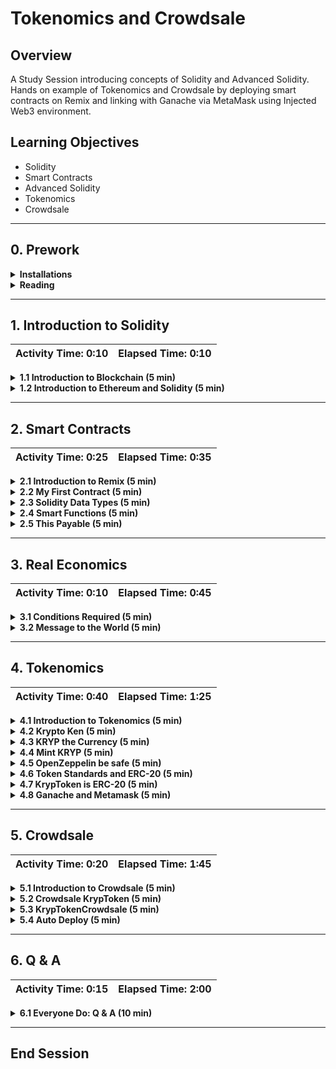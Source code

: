 # Tokenomics and Crowdsale

## Overview

A Study Session introducing concepts of Solidity and Advanced Solidity. Hands on example of Tokenomics and Crowdsale by
deploying smart contracts on Remix and linking with Ganache via MetaMask using Injected Web3 environment.

## Learning Objectives

* Solidity
* Smart Contracts
* Advanced Solidity
* Tokenomics
* Crowdsale

- - -

## 0. Prework

<details>
  <summary>
  <strong>Installations</strong>
  </summary>

* **Metamask**: MetaMask is a digital wallet for the Ethereum blockchain. To install MetaMask in your web browser,
  follow the instructions on the [MetaMask Download page](https://metamask.io/download). Please create a wallet on
  Metamask by following the onscreen instructions.
* **Ganache**: With the Ganache tool, you can quickly set up a local blockchain. You can then use this blockchain to
  test and develop smart contracts. To download and install this tool on your local machine, follow the instructions on
  the [Ganache download page](https://www.trufflesuite.com/ganache).

</details>

<details>
  <summary>
  <strong>Reading</strong>
  </summary>

* **Block Chain**: [Wikipedia](https://en.wikipedia.org/wiki/Blockchain), [Investopedia](https://www.investopedia.com/terms/b/blockchain.asp), [AWS](https://aws.amazon.com/what-is/blockchain/)
* **Smart Contracts**: [Wikipedia](https://en.wikipedia.org/wiki/Smart_contract), [Investopedia](https://www.investopedia.com/terms/s/smart-contracts.asp), [Ethereum](https://ethereum.org/en/developers/docs/smart-contracts/)

</details>


- - -

## 1. Introduction to Solidity

| Activity Time:       0:10 | Elapsed Time:      0:10 |
|---------------------------|-------------------------|

<details>
  <summary>
  <strong> 1.1 Introduction to Blockchain (5 min)</strong>
  </summary>
</details>

<details>
  <summary>
  <strong> 1.2 Introduction to Ethereum and Solidity (5 min)</strong>
  </summary>
</details>

- - -

## 2. Smart Contracts

| Activity Time:       0:25 | Elapsed Time:      0:35 |
|---------------------------|-------------------------|

<details>
  <summary>
    <strong> 2.1 Introduction to Remix (5 min)</strong>
  </summary>

* [Remix IDE](https://remix.ethereum.org/)

* We use an IDE for Solidity, just like we use an IDE for Python. But instead of using Visual Studio Code or JupyterLab,
  we’ll use the Remix IDE.

* The Remix IDE is an open-source application for developing, deploying, and administering smart contracts that run on
  Ethereum-based blockchains. We can use this IDE for the entire development cycle of smart contracts and as a
  playground for teaching and learning Ethereum.

* The Remix IDE is available in both web and desktop versions For better compatibility among operating systems. In our
  class, we’ll use the web version of the Remix IDE.

* Because Remix is an open-source application, the Remix IDE is under constant development, and its user interface often
  gets updated. So, the interface in the current live version might vary from the slides that appear in this lesson.

</details>

<details>
  <summary>
    <strong> 2.2 My First Contract (5 min)</strong>
  </summary>

**Starter**: [CustomerAccount](Activities/2_2_My_First_Contract/Unsolved/CustomerAccount.sol)

**Solution**: [CustomerAccount](Activities/2_2_My_First_Contract/Solved/CustomerAccount.sol)

We will create our first smart contract in Solidity

  ```solidity
  pragma solidity ^0.5.0;

// create contract named CustomerAccount with a string named message
contract CustomerAccount {
    string message = "Send me monies!";
}
  ```

</details>

<details>
<summary>
<strong>2.3 Solidity Data Types (5 min)</strong>
</summary>

**Starter**: [CustomerAccount](Activities/2_3_Solidity_Data_Types/Unsolved/CustomerAccount.sol)

**Solution**: [CustomerAccount](Activities/2_3_Solidity_Data_Types/Solved/CustomerAccount.sol)

* Solidity Data Types

![Solidity Data Types](/images/1-2-solidity-data-types.png)

* Note the following about the Solidity data types:

    * A variable of type `string` stores a text value.

    * A variable of type `uint` stores a positive number. The keyword `uint` stands for “unsigned integer.”

    * A variable of type `int` stores a number. This type of variable can store a positive or a negative integer.

    * A variable of type `address` stores an Ethereum address. This is a special Solidity data type for storing an
      Ethereum address in a way that’s computationally more efficient than storing a string.

    * A variable of type `bool` stores a Boolean value&mdash;that is, `true` or `false`.

* We will add data members to the `CustomerContract`

    * The `owner` variable: Holds the Ethereum address of the main customer (for example, 0xaaaaaaaaaaaaaaaaa).

    * The `isNewAccount` variable: Represents whether the account is new (that is, `true` or `false`).

    * The `accountBalance` variable: Holds the account balance (for example, 10000).

    * The `customerFirstName` variable: Holds the first name of the customer (for example, "John").

    * The `customerLastName` variable: Holds the last name of the customer (for example, "Doe").

  The following code shows these variables:

  ```solidity
      address owner = 0xc3879B456DAA348a16B6524CBC558d2CC984722c;
      bool isNewAccount = true;
      uint accountBalance = 10000;
      string customerFirstName = "John";
      string customerLastName = "Doe";
  ```

</details>

<details>
<summary>
<strong> 2.4 Smart Functions (5 min)</strong>
</summary>

**Starter**: [CustomerAccount](Activities/2_4_Smart_Functions/Unsolved/CustomerAccount.sol)

**Solution**: [CustomerAccount](Activities/2_4_Smart_Functions/Solved/CustomerAccount.sol)

* We are going to create our functions in `CustomerAccount`

    * A function `getInfo` which would
      the `owner`, `isNewAccount`, `accountBalance`, `customerFirstName`, `customerLastName`

    * A function `setInfo` which can update
      the `owner`, `isNewAccount`, `accountBalance`, `customerFirstName`, `customerLastName`

* We use the `function` keyword to define functions in Solidity.

* The `memory` keyword

    * This keyword tells the Solidity compiler to temporarily store the value of the string argument in memory.

    * The `memory` keyword is available only for the function arguments of a contract.

    * The EVM clears this `memory` area between function calls. So, it’s less expensive to use than storage.

    * The contract variables all reside in `storage` and that temporary values reside in memory. The EVM clears this
      memory area between function calls. So, it’s less expensive to use than `storage`.

    * The third storage solution for the EVM is the `stack`, which holds small local variables and argument values. It’s
      almost free to use but can store only a limited number of values.

    * [Storage, Memory and the Stack](https://docs.soliditylang.org/en/v0.5.11/introduction-to-smart-contracts.html?highlight=storage#storage-memory-and-the-stack)


* In the Remix IDE, the functions we can observe in the smart contract may have buttons of different colors.

    * Constant, or “pure”, functions in Solidity have blue buttons. Clicking this type of button does not create a new
      transaction; it will only return a value stored in the contract and won’t cost you anything in gas fees.

    * Functions that change the state of the contract and do not accept ether are called **non-payable functions** and
      have orange buttons. Clicking these will create a transaction and thus cost you gas.

    * **Payable functions** in Solidity have red buttons. Clicking a red button will create a new transaction that can
      accept a value. The value is entered in the Value field, which is under the Gas Limit field.

</details>


<details>
<summary>
<strong> 2.5 This Payable (5 min)</strong>
</summary>

**Starter**: [CustomerAccount](Activities/2_5_This_Payable/Unsolved/CustomerAccount.sol)

**Solution**: [CustomerAccount](Activities/2_5_This_Payable/Solved/CustomerAccount.sol)

* We are going to add `sendRemittance`, `deposit` functions to `CustomerAccount`

    * A function `sendRemittance` which accepts and `amount` and `recipient` and transfer `amount` to the `recipient`.
      We would update the `accountBalance` using the `address(this).balance`

    * A `payable` function `deposit` which accept ether send to the contract. We would update the `accountBalance` using
      the `address(this).balance`

    * A fallback function is used in two scenarios: (1) if the function identifier doesn't match any other function in
      the contract, or (2) if the sending function doesn't supply any data, so we have to add the `external` keyword so
      that other contracts or transactions can call this contract. We also add the `payable` keyword so that the
      contract can collect any amount of ether that gets sent to it via the contract address.

</details>

- - -

## 3. Real Economics

| Activity Time:       0:10 | Elapsed Time:      0:45 |
|---------------------------|-------------------------|

<details>
<summary>
<strong> 3.1 Conditions Required (5 min)</strong>
</summary>

**Starter**: [CustomerAccount](Activities/3_1_Conditions_Required/Unsolved/CustomerAccount.sol)

**Solution**: [CustomerAccount](Activities/3_1_Conditions_Required/Solved/CustomerAccount.sol)

* We are going to add a `withdraw` functions to `CustomerAccount`

* The signature of the `withdraw` function would be similar to the `sendRemittance` function.

* We need to make sure the `recipient` is the `owner` of the account.

* We can use conditions, or even better the `require` function.

</details>

<details>
<summary>
<strong> 3.2 Message to the World (5 min)</strong>
</summary>

**Starter**: [CustomerAccount](Activities/3_2_Conditions_Required/Unsolved/CustomerAccount.sol)

**Solution**: [CustomerAccount](Activities/3_2_Conditions_Required/Solved/CustomerAccount.sol)

* The `msg` object represents the transaction call (originated by an Ethereum address) or the message call (originated
  by a contract's address) that triggers a contract execution.

* This object contains special attributes that allow access to the blockchain.

* The attributes of the `msg` object are the following:

    * `msg.sender`: Represents the Ethereum address that initiated the contract call. It can be an Ethereum address or a
      contract's address.

    * `msg.value`: Represents the value of ether that is sent in the transaction (expressed in wei).

    * `msg.data`: Represents the data payload of the call into our contract (expressed in bytes).

    * `msg.sig`: Represents the first four bytes of the data payload.

* Add public attributes `msgSender` and `msgValue` to store the `address` and the `value`.

* Update the `deposit` function to utilize the `msg` object
    * Assign `msg.sender` to `msgSender`.

    * Assign `msg.value` to `msgValue`.

* Learn more
  at [Block and Transaction Properties](https://docs.soliditylang.org/en/v0.5.0/units-and-global-variables.html#block-and-transaction-properties)

</details>


- - -

## 4. Tokenomics

| Activity Time:       0:40 | Elapsed Time:      1:25 |
|---------------------------|------------------------|

<details>
  <summary><strong> 4.1 Introduction to Tokenomics (5 min)</strong></summary>

* **Tokenomics**, or the economics of tokens, refers to how blockchain tokens get conceptualized, produced, valued,
  distributed, traded, and used. A blockchain token represents an asset or utility on a blockchain platform.
  Essentially, it’s a symbol of value.

* Lets understand the concept of tokens by using the following example:

    * Imagine you are on Superman's planet Kryptonite. When entering the Kryptonite, you can exchange cash for
      Kryptonite tokens that are worth $1 each.

    * Within the ecosystem of the Kryptonite, a Kryptonite token represents your ownership of $1.

    * You can exchange the Kryptonite token for a certain amount of time Superhuman time. Or, you can transfer your
      ownership of the $1 cents to someone else by giving the Kryptonite token to another person.

    * Blockchain tokens function much the same way. But, blockchain tokens get rendered digitally rather than as
      physical objects.

    * On a blockchain, an asset can be tokenized, or represented as a token. Commodities, like gold and silver, and
      currencies, like the US dollar, can all be represented as tokens. Other types of goods and assets can also be
      tokenized. These include real-estate properties, cars, and even works of art. In fact, virtually anything that
      holds value can be represented as a token on a blockchain.

</details>

<details>
  <summary>
  <strong> 4.2 Krypto Ken (5 min)</strong>
  </summary>

**Starter**: [KrypToken](Activities/4_2_Krypto_Ken/Unsolved/KrypToken.sol)

**Solution**: [KrypToken](Activities/4_2_Krypto_Ken/Solved/KrypToken.sol)

* Lets create a token using Solidity

* We are going to call this token as Krypto.

* The symbol for this token would be KRYP (pronounced as crypt)

* We will set the exchange rate between ETH and KRYP as 1 ETH = 10 KRYP

</details>

<details>
  <summary>
  <strong> 4.3 KRYP the Currency (5 min)</strong>
  </summary>

**Starter**: [KrypToken](Activities/4_3_KRYP_the_Currency/Unsolved/KrypToken.sol)

**Solution**: [KrypToken](Activities/4_3_KRYP_the_Currency/Solved/KrypToken.sol)

* Lets make our KRYP more functional by maintaing a ledger and providing functions to interact with the ledger and the
  KRYP

* We will add `mapping` to store balances of KRYP buyers along with their address.

* We'll add `balance`, `transfer` and `purchase` functions.

</details>

<details>
  <summary>
  <strong> 4.4 Mint KRYP (5 min)</strong>
  </summary>

**Starter**: [KrypToken](Activities/4_4_Mint_KRYP/Unsolved/KrypToken.sol)

**Solution**: [KrypToken](Activities/4_4_Mint_KRYP/Solved/KrypToken.sol)

* Lets add a mint function so Superman the owner of Kryptonite can mint some KRYP

* After adding the mint, lets deploy and test it.

</details>

<details>
  <summary>
  <strong> 4.5 OpenZeppelin be safe (5 min)</strong>
  </summary>

**Starter**: [KrypToken](Activities/4_5_OpenZeppelin_be_safe/Unsolved/KrypToken.sol)

**Solution**: [KrypToken](Activities/4_5_OpenZeppelin_be_safe/Solved/KrypToken.sol)

* Integer Overflows and Underflows:

    * Imagine that the odometer on a car has reached the maximum value that it supports. What happens after it reaches
      Mile 999,999? The odometer runs out of higher numbers and resets back to zero. That's an example of an integer
      overflow.

    * An integer underflow is the opposite. For example, we know that the minimum possible value of a uint is zero. And,
      say that we try to subtract an amount from zero. The value will roll back to the maximum value that the unit can
      contain. In the case of KrypToken, say that an user has zero tokens and tries to spend tokens—that
      is, to subtract tokens from the zero balance. Instead of getting a negative uint balance, the customer gets a new
      balance that’s the highest number a unit can hold. That represents an enormous number of tokens!

* [OpenZeppelin](https://www.openzeppelin.com/)

    * OpenZeppelin is a company that specializes in developing secure smart contracts that use Ethereum community
      standards. They provide several libraries for smart contract development.

    * The OpenZeppelin project includes many standardized smart contracts that the blockchain development community can
      adapt, customize, and build from. Developers can thus write more-secure and more-efficient Solidity code.

    * As demonstrated, the Kryptonite tokens that we created earlier in this lesson aren’t secure. The contract is
      vulnerable to rewarding an infinite number of tokens to a customer via an integer underflow error.

* We would use [OpenZeppelin SafeMath library](https://docs.openzeppelin.com/contracts/2.x/api/math) to make our Smart
  Contract safe by using `add`, `sub`, and `div`.

</details>

<details>
  <summary>
  <strong> 4.6 Token Standards and ERC-20 (5 min)</strong>
  </summary>

* [OpenZeppelin ERC-20 documentation](https://docs.openzeppelin.com/contracts/2.x/api/token/erc20)

* [ERC-20 Token Standard](https://ethereum.org/en/developers/docs/standards/tokens/erc-20/)

* [ERC-721 Non-Fungible Token Standard](https://ethereum.org/en/developers/docs/standards/tokens/erc-721/)

* [OpenZeppelin ERC-20 documentation](https://docs.openzeppelin.com/contracts/2.x/api/token/erc20)

* [OpenZeppelin ERC20.sol GitHub page](https://github.com/OpenZeppelin/openzeppelin-contracts/blob/master/contracts/token/ERC20/ERC20.sol)

* [CryptoKitties](https://www.cryptokitties.co/)

* [Explained: What are Non-fungible tokens or NFTs?](https://www.youtube.com/watch?v=X_AugmQpwho)

</details>

<details>
  <summary>
  <strong> 4.7 KrypToken is ERC-20 (5 min)</strong>
  </summary>

**Starter**: [KrypToken](Activities/4_7_KrypToken_is_ERC/Unsolved/KrypToken.sol)

**Solution**: [KrypToken](Activities/4_7_KrypToken_is_ERC-20/Solved/KrypToken.sol)

* [OpenZeppelin ERC20.sol Github](https://github.com/OpenZeppelin/openzeppelin-contracts/blob/master/contracts/token/ERC20/ERC20.sol)

* [OpenZeppelin ERC20Detailed.sol Github](https://github.com/OpenZeppelin/openzeppelin-contracts/blob/release-v2.5.0/contracts/token/ERC20/ERC20Detailed.sol)

* Inherit KrypToken from ERC20 and ERC20Detailed.

* Add KrypToken constructor and initialize the ERC20Detailed constructor

* Add `onlyOwner` modifier

* Add the `mint` function

</details>

<details>
  <summary>
  <strong> 4.8 Ganache and Metamask (5 min)</strong>
  </summary>

* We will connect Ganache with Metamask to create a local blockchain network and wallet.

* We will now deploy `KrypToken` using Injected Web3 environment.

</details>



- - -

## 5. Crowdsale

| Activity Time:       0:20 | Elapsed Time:      1:45 |
|---------------------------|-------------------------|

<details>
  <summary><strong> 5.1 Introduction to Crowdsale (5 min)</strong></summary>

* In the traditional financial market, when a company wants to raise capital, they can sell shares of the company to the
  public through an **initial public offering (IPO)**.

* Blockchain companies have another option available to them: raising funds directly on the blockchain through a similar
  process, called an **initial coin offering (ICO)**. When a company holds an ICO, they use blockchain technology to
  generate and sell either blockchain coins or digital tokens.

* **Blockchain coins** are cryptocurrencies that are native to their blockchains, such as Bitcoin.

* **Digital tokens** can represent any asset, utility, service, or currency that has value to the potential buyers.

* Tokens might represent equity in the company (like in a traditional IPO) or a promise of future payment. They might
  also represent a utility or benefit that relates to the company’s blockchain application or service. These benefits
  include extra privileges on the system or exclusive or early access. In a gaming system, for example, a token might
  represent a special or unique item in the game.

* Regardless of the asset that ICO tokens represent, the blockchain uses a particular type of smart contract to encode
  the details of the token’s value.

* While blockchain tokens are often produced through an ICO, it’s also possible to produce them without undertaking an
  ICO. In fact, this lesson will teach how to code blockchain token smart contracts without an ICO.

</details>

<details>
  <summary><strong> 5.2 Crowdsale KrypToken (5 min)</strong></summary>

**Starter**: [KrypToken](Activities/5_2_Crowdsale_KrypToken/Unsolved/KrypToken.sol)

**Solution**: [KrypToken](Activities/5_2_Crowdsale_KrypToken/Solved/KrypToken.sol)

* [ERC20Mintable.sol GitHub](https://github.com/OpenZeppelin/openzeppelin-contracts/blob/release-v2.5.0/contracts/token/ERC20/ERC20Mintable.sol)

* We will inherit the `KrypToken` from `ERC20`, `ERC20Detailed` and `ERC20Mintable`

* Create the constructor for `KrypToken` to accept `name`, `symbol` and `initial_supply`

* Call `ERC20Detailed` constructor with `name`, `symbol` and `decimals`

* Call the `mint` function to mint `initial_supply` of **KRYP** in the constructor.

</details>

<details>
  <summary>
<strong> 5.3 KrypTokenCrowdsale (5 min)</strong>
</summary>

**Starter**: [KrypToken](Activities/5_3_KrypTokenCrowdsale/Unsolved/KrypToken.sol), [KrypTokenCrowdsale](Activities/5_3_KrypTokenCrowdsale/Unsolved/KrypTokenCrowdsale.sol)

**Solution**: [KrypToken](Activities/5_3_KrypTokenCrowdsale/Solved/KrypToken.sol), [KrypTokenCrowdsale](Activities/5_3_KrypTokenCrowdsale/Solved/KrypTokenCrowdsale.sol)

* [Crowdsale.sol GitHub](https://github.com/OpenZeppelin/openzeppelin-contracts/blob/release-v2.5.0/contracts/crowdsale/Crowdsale.sol)

* We will inherit the `KrypTokenCrowdsale` from `Crowdsale` and `MintedCrowdsale`

* Create the constructor for `KrypTokenCrowdsale` to accept `rate`, `wallet` and `token`

* Call `Crowdsale` constructor with `rate`, `wallet` and `token`

* The constructor body can stay empty

</details>

<details>
  <summary>
<strong> 5.4 Auto Deploy (5 min)</strong>
</summary>

**Starter**: [KrypToken](Activities/5_4_Auto_Deploy/Unsolved/KrypToken.sol), [KrypTokenCrowdsale](Activities/5_4_Auto_Deploy/Unsolved/KrypTokenCrowdsale.sol), [KrypTokenCrowdsaleDeployer](Activities/5_4_Auto_Deploy/Unsolved/KrypTokenCrowdsaleDeployer.sol)

**Solution**: [KrypToken](Activities/5_4_Auto_Deploy/Solved/KrypToken.sol), [KrypTokenCrowdsale](Activities/5_4_Auto_Deploy/Solved/KrypTokenCrowdsale.sol), [KrypTokenCrowdsaleDeployer](Activities/5_4_Auto_Deploy/Solved/KrypTokenCrowdsaleDeployer.sol)

* We will use contract to deploy our `KrypToken` and `KrypTokenCrowdsale`

* We’ll use the `KrypTokenCrowdsaleDeployer` as a temporary helper contract that will help us set up, configure, and
  deploy our `KrypToken` and `KrypTokenCrowdsale` contracts with all the correct information.

* After the deployment and initial setup of our crowdsale, `KrypTokenCrowdsaleDeployer` will turn control of the
  crowdsale over to `KrypTokenCrowdsale`.

* The deployer contract will create our new `KrypToken` and `KrypTokenCrowdsale` contracts by calling the
  constructor functions of those contracts.

Explain that before that happens, however, we must accomplish one more step. We need to account for the addresses that
get assigned to both the `KrypToken` and `KrypTokenCrowdsale` contracts, as the following code shows:

```solidity
contract KrypTokenCrowdsaleDeployer {

    address public kryp_token_address;
    address public kryp_crowdsale_address;

}
```



</details>

- - -

## 6. Q & A

| Activity Time:       0:15 | Elapsed Time:      2:00 |
|---------------------------|-------------------------|

<details>
  <summary>
  <strong> 6.1 Everyone Do: Q & A (10 min)</strong>
  </summary>
</details>

- - -

## End Session